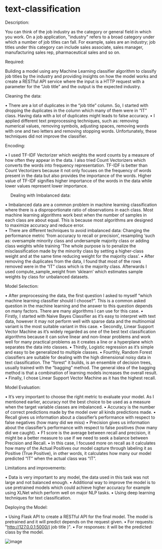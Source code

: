 # text-classification
Description: 

You can think of the job industry as the category or general field in which
you work. On a job application, "industry" refers to a broad category under
which a number of job titles can fall. For example, sales are an industry; job
titles under this category can include sales associate, sales manager,
manufacturing sales rep, pharmaceutical sales and so on.

Required:

Building a model using any Machine Learning classifier algorithm to classify job titles by the industry and providing insights on how the model works and create a RESTful API service where the input is a HTTP request with a parameter for the "Job title" and the output is the expected industry.

Cleaning the data:

•	There are a lot of duplicates in the “job title” column. So, I started with dropping the duplicates in the column which many of them were in “IT” class. Having data with a lot of duplicates might leads to false accuracy. 
•	I applied different text preprocessing techniques, such as: removing numerical values, removing symbols, adjusting spaces, removing words with one and two letters and removing stopping words. Unfortunately, these techniques did not improve the classifier. 

Encoding:

•	I used TF-IDF Vectorizer which weights the word counts by a measure of how often they appear in the data. I also tried Count Vectorizers which converts the words into frequency representation. TF-IDF is better than Count Vectorizers because it not only focuses on the frequency of words present in the data but also provides the importance of the words. Higher value of TF-IDF signifies higher importance of the words in the data while lower values represent lower importance.

 
Dealing with Imbalanced data:

•	Imbalanced data are a common problem in machine learning classification where there is a disproportionate ratio of observations in each class. Most machine learning algorithms work best when the number of samples in each class are about equal. This is because most algorithms are designed to maximize accuracy and reduce error.   
•	There are different techniques to avoid imbalanced data: Changing the performance metric ‘from accuracy to recall or precision’, resampling ‘such as: oversample minority class and undersample majority class or adding class weights while training ‘The whole purpose is to penalize the misclassification made by the minority class by setting a higher-class weight and at the same time reducing weight for the majority class’.
•	After removing the duplicates from the data, I found that most of the rows removed were in the “IT” class which is the majority class. Afterwards I used compute_sample_weight from ‘sklearn’ which estimates sample weights by class for unbalanced datasets.

Model Selection:

•	After preprocessing the data, the first question I asked to myself “which machine learning classifier should I choose?”. This is a common asked question in the machine learning and the answer to this question depends on many factors. There are many algorithms I can use for this case. 
•	Firstly, I started with Naive Bayes Classifier as it’s easy to interpret with text data, however it may not perform well with sparse data and the multinomial variant is the most suitable variant in this case. 
•	Secondly, Linear Support Vector Machine as it’s widely regarded as one of the best text classification algorithms because it can solve linear and non-linear problems and work well for many practical problems as it creates a line or a hyperplane which separates the data into classes.
•	Thirdly, Logistic regression as it’s simple and easy to be generalized to multiple classes. 
•	Fourthly, Random Forest classifiers are suitable for dealing with the high dimensional noisy data in text classification. The "forest" it builds, is an ensemble of decision trees, usually trained with the “bagging” method. The general idea of the bagging method is that a combination of learning models increases the overall result.
•	Finally, I chose Linear Support Vector Machine as it has the highest recall. 
 
Model Evaluation: 

•	It’s very important to choose the right metric to evaluate your model. As I mentioned earlier, accuracy not the best choice to be used as a measure when the target variable classes are imbalanced.
•	Accuracy is the number of correct predictions made by the model over all kinds predictions made.
•	Recall gives us information about a classifier’s performance with respect to false negatives (how many did we miss)
•	Precision gives us information about the classifier’s performance with respect to false positives (how many did we caught).
•	F1 score is the average between recall and precision, it might be a better measure to use if we need to seek a balance between Precision and Recall.
•	In this case, I focused more on recall as it calculates how many of the Actual Positives our model capture through labeling it as Positive (True Positive), in other words, it calculates how many our model predicted “IT” when the actual class was “IT”.

Limitations and improvements:

•	Data is very important to any model, the data used in this task was not large and not balanced enough.
•	Additional way to improve the model is to use pretrained models which could achieve higher accuracy for example using XLNet which perform well on major NLP tasks. 
•	Using deep learning techniques for text classification. 

Deploying the Model: 

•	Using Flask API to create a RESTful API for the final model. The model is pretrained and it will predict depends on the request given.
•	For requests: "http://127.0.0.1:5000/( job title )". 
•	For responses: it will be the predicted class by the model.

![image](https://user-images.githubusercontent.com/54632431/134147127-962d0778-c4d3-497e-8e4a-ed1c04755449.png)
